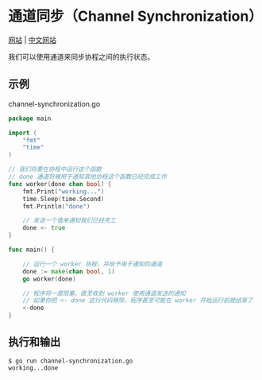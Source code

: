 # 通道同步（Channel Synchronization）

[网站](https://gobyexample.com/channel-synchronization) | [中文网站](https://gobyexample-cn.github.io/channel-synchronization)

我们可以使用通道来同步协程之间的执行状态。

## 示例

channel-synchronization.go

```go
package main

import (
	"fmt"
	"time"
)

// 我们将要在协程中运行这个函数
// done 通道将被用于通知其他协程这个函数已经完成工作
func worker(done chan bool) {
	fmt.Print("working...")
	time.Sleep(time.Second)
	fmt.Println("done")

	// 发送一个值来通知我们已经完工
	done <- true
}

func main() {

	// 运行一个 worker 协程，并给予用于通知的通道
	done := make(chan bool, 1)
	go worker(done)

	// 程序将一直阻塞，直至收到 worker 使用通道发送的通知
	// 如果你把 <- done 这行代码移除，程序甚至可能在 worker 开始运行前就结束了
	<-done
}
```

## 执行和输出

```
$ go run channel-synchronization.go
working...done
```
